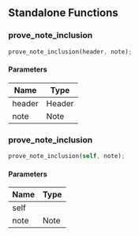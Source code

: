 ## Standalone Functions

### prove_note_inclusion

```rust
prove_note_inclusion(header, note);
```

#### Parameters
| Name | Type |
| --- | --- |
| header | Header |
| note | Note |

### prove_note_inclusion

```rust
prove_note_inclusion(self, note);
```

#### Parameters
| Name | Type |
| --- | --- |
| self |  |
| note | Note |

